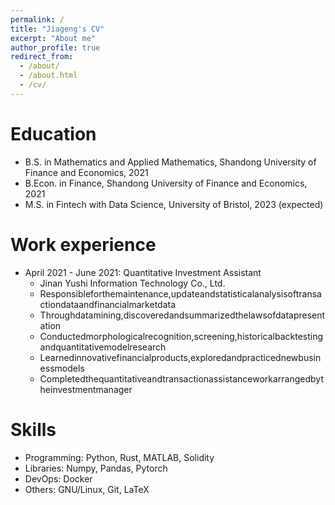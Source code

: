 ```yaml
---
permalink: /
title: "Jiageng's CV"
excerpt: "About me"
author_profile: true
redirect_from:
  - /about/
  - /about.html
  - /cv/
---
```


Education
======
* B.S. in Mathematics and Applied Mathematics, Shandong University of Finance and Economics, 2021
* B.Econ. in Finance, Shandong University of Finance and Economics, 2021
* M.S. in Fintech with Data Science, University of Bristol, 2023 (expected)

Work experience
======
* April 2021 - June 2021: Quantitative Investment Assistant
  * Jinan Yushi Information Technology Co., Ltd.
  * Responsibleforthemaintenance,updateandstatisticalanalysisoftransactiondataandfinancialmarketdata
  * Throughdatamining,discoveredandsummarizedthelawsofdatapresentation
  * Conductedmorphologicalrecognition,screening,historicalbacktestingandquantitativemodelresearch
  * Learnedinnovativefinancialproducts,exploredandpracticednewbusinessmodels
  * Completedthequantitativeandtransactionassistanceworkarrangedbytheinvestmentmanager



Skills
======
* Programming: Python, Rust, MATLAB, Solidity
* Libraries: Numpy, Pandas, Pytorch
* DevOps: Docker
* Others: GNU/Linux, Git, LaTeX

